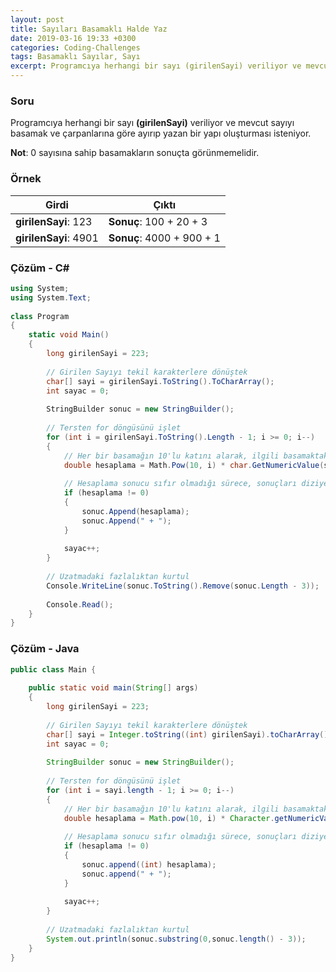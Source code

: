 ```yaml
---
layout: post
title: Sayıları Basamaklı Halde Yaz
date: 2019-03-16 19:33 +0300
categories: Coding-Challenges
tags: Basamaklı Sayılar, Sayı
excerpt: Programcıya herhangi bir sayı (girilenSayi) veriliyor ve mevcut sayıyı basamak ve çarpanlarına göre ayırıp yazan bir yapı oluşturması isteniyor.
---
```

### Soru
Programcıya herhangi bir sayı **(girilenSayi)** veriliyor ve mevcut sayıyı basamak ve çarpanlarına göre ayırıp yazan bir yapı oluşturması isteniyor.

**Not**: 0 sayısına sahip basamakların sonuçta görünmemelidir.

### Örnek

| Girdi                 | Çıktı                     |
|-----------------------|---------------------------|
| **girilenSayi**: 123  | **Sonuç**: 100 + 20 + 3   |
| **girilenSayi**: 4901 | **Sonuç**: 4000 + 900 + 1 |

### Çözüm - C#
```csharp
using System;
using System.Text;
 
class Program
{
    static void Main()
    {
        long girilenSayi = 223;
        
        // Girilen Sayıyı tekil karakterlere dönüştek
        char[] sayi = girilenSayi.ToString().ToCharArray();
        int sayac = 0;
 
        StringBuilder sonuc = new StringBuilder();
 
        // Tersten for döngüsünü işlet
        for (int i = girilenSayi.ToString().Length - 1; i >= 0; i--)
        {
            // Her bir basamağın 10'lu katını alarak, ilgili basamaktaki sayıyla çarp
            double hesaplama = Math.Pow(10, i) * char.GetNumericValue(sayi[sayac]);
 
            // Hesaplama sonucu sıfır olmadığı sürece, sonuçları diziye ekle
            if (hesaplama != 0)
            {
                sonuc.Append(hesaplama);
                sonuc.Append(" + ");
            }
 
            sayac++;
        }
 
        // Uzatmadaki fazlalıktan kurtul
        Console.WriteLine(sonuc.ToString().Remove(sonuc.Length - 3));
 
        Console.Read();
    }
}
```

### Çözüm - Java
```java
public class Main {
 
    public static void main(String[] args)
    {
        long girilenSayi = 223;
 
        // Girilen Sayıyı tekil karakterlere dönüştek
        char[] sayi = Integer.toString((int) girilenSayi).toCharArray();
        int sayac = 0;
 
        StringBuilder sonuc = new StringBuilder();
 
        // Tersten for döngüsünü işlet
        for (int i = sayi.length - 1; i >= 0; i--)
        {
            // Her bir basamağın 10'lu katını alarak, ilgili basamaktaki sayıyla çarp
            double hesaplama = Math.pow(10, i) * Character.getNumericValue(sayi[sayac]);
 
            // Hesaplama sonucu sıfır olmadığı sürece, sonuçları diziye ekle
            if (hesaplama != 0)
            {
                sonuc.append((int) hesaplama);
                sonuc.append(" + ");
            }
 
            sayac++;
        }
 
        // Uzatmadaki fazlalıktan kurtul
        System.out.println(sonuc.substring(0,sonuc.length() - 3));
    }
}
```